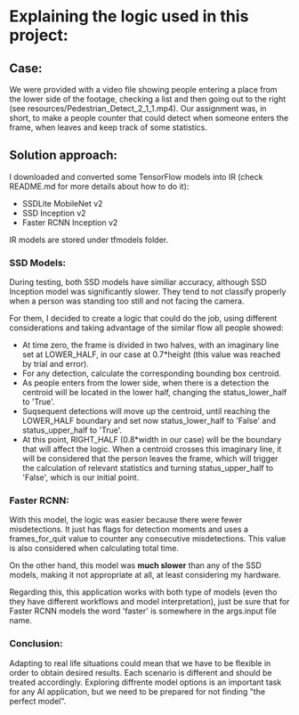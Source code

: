# Explaining the logic used in this project:

## Case:

We were provided with a video file showing people entering a place from the lower side of the footage, checking a list and then going out to the right (see resources/Pedestrian_Detect_2_1_1.mp4). Our assignment was, in short, to make a people counter that could detect when someone enters the frame, when leaves and keep track of some statistics.

## Solution approach:

I downloaded and converted some TensorFlow models into IR (check README.md for more details about how to do it):

* SSDLite MobileNet v2
* SSD Inception v2
* Faster RCNN Inception v2

IR models are stored under tfmodels folder.

### SSD Models:
During testing, both SSD models have similiar accuracy, although SSD Inception model was significantly slower. They tend to not classify properly when a person was standing too still and not facing the camera.

For them, I decided to create a logic that could do the job, using different considerations and taking advantage of the similar flow all people showed:
* At time zero, the frame is divided in two halves, with an imaginary line set at LOWER_HALF, in our case at 0.7*height (this value was reached by trial and error).
* For any detection, calculate the corresponding bounding box centroid.
* As people enters from the lower side, when there is a detection the centroid will be located in the lower half, changing the status_lower_half to 'True'.
* Suqsequent detections will move up the centroid, until reaching the LOWER_HALF boundary and set now status_lower_half to 'False' and status_upper_half to 'True'.
* At this point, RIGHT_HALF (0.8*width in our case) will be the boundary that will affect the logic. When a centroid crosses this imaginary line, it will be considered that the person leaves the frame, which will trigger the calculation of relevant statistics and turning status_upper_half to 'False', which is our initial point.

### Faster RCNN:
With this model, the logic was easier because there were fewer misdetections. It just has flags for detection moments and uses a frames_for_quit value to counter any consecutive misdetections. This value is also considered when calculating total time.

On the other hand, this model was **much slower** than any of the SSD models, making it not appropriate at all, at least considering my hardware.

Regarding this, this application works with both type of models (even tho they have different workflows and model interpretation), just be sure that for Faster RCNN models the word 'faster' is somewhere in the args.input file name.

### Conclusion:
Adapting to real life situations could mean that we have to be flexible in order to obtain desired results. Each scenario is different and should be treated accordingly. Exploring diffrente model options is an important task for any AI application, but we need to be prepared for not finding "the perfect model".
